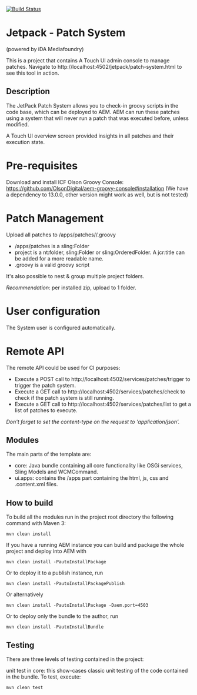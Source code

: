 [![Build Status](https://travis-ci.org/ida-mediafoundry/jetpack-patch-system.svg?branch=master)](https://travis-ci.org/ida-mediafoundry/jetpack-patch-system)
# Jetpack - Patch System
(powered by iDA Mediafoundry)

This is a project that contains A Touch UI admin console to manage patches.
Navigate to http://localhost:4502/jetpack/patch-system.html to see this tool in action.

## Description

The JetPack Patch System allows you to check-in groovy scripts in the code base, which can be deployed to AEM.
AEM can run these patches using a system that will never run a patch that was executed before, unless modified.

A Touch UI overview screen provided insights in all patches and their execution state.

# Pre-requisites

Download and install ICF Olson Groovy Console: https://github.com/OlsonDigital/aem-groovy-console#installation
(We have a dependency to 13.0.0, other version might work as well, but is not tested)

# Patch Management

Upload all patches to /apps/patches/<project>/<patch>.groovy
* /apps/patches is a sling:Folder
* project is a nt:folder, sling:Folder or sling:OrderedFolder. A jcr:title can be added for a more readable name.
* <patch>.groovy is a valid groovy script

It's also possible to nest & group multiple project folders.

_Recommendation_: per installed zip, upload to 1 <project> folder.

# User configuration

The System user is configured automatically.

# Remote API

The remote API could be used for CI purposes:

* Execute a POST call to http://localhost:4502/services/patches/trigger to trigger the patch system.
* Execute a GET call to http://localhost:4502/services/patches/check to check if the patch system is still running.
* Execute a GET call to http://localhost:4502/services/patches/list to get a list of patches to execute.

*Don't forget to set the content-type on the request to 'application/json'.*

## Modules

The main parts of the template are:

* core: Java bundle containing all core functionality like OSGi services, Sling Models and WCMCommand.
* ui.apps: contains the /apps part containing the html, js, css and .content.xml files.

## How to build

To build all the modules run in the project root directory the following command with Maven 3:

    mvn clean install

If you have a running AEM instance you can build and package the whole project and deploy into AEM with  

    mvn clean install -PautoInstallPackage
    
Or to deploy it to a publish instance, run

    mvn clean install -PautoInstallPackagePublish
    
Or alternatively

    mvn clean install -PautoInstallPackage -Daem.port=4503

Or to deploy only the bundle to the author, run

    mvn clean install -PautoInstallBundle

## Testing

There are three levels of testing contained in the project:

unit test in core: this show-cases classic unit testing of the code contained in the bundle. To test, execute:

    mvn clean test
